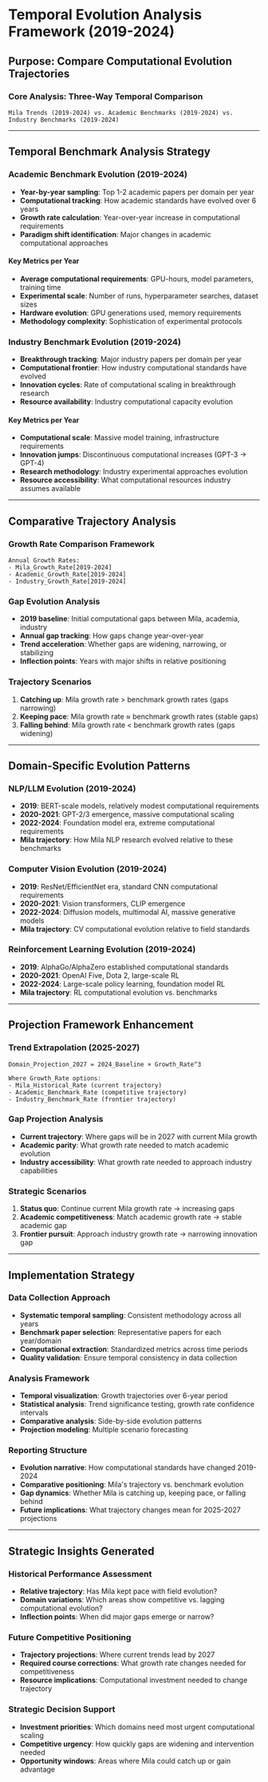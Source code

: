 # Temporal Evolution Analysis Framework (2019-2024)

## Purpose: Compare Computational Evolution Trajectories

### Core Analysis: Three-Way Temporal Comparison
```
Mila Trends (2019-2024) vs. Academic Benchmarks (2019-2024) vs. Industry Benchmarks (2019-2024)
```

---

## Temporal Benchmark Analysis Strategy

### Academic Benchmark Evolution (2019-2024)
- **Year-by-year sampling**: Top 1-2 academic papers per domain per year
- **Computational tracking**: How academic standards have evolved over 6 years
- **Growth rate calculation**: Year-over-year increase in computational requirements
- **Paradigm shift identification**: Major changes in academic computational approaches

#### Key Metrics per Year
- **Average computational requirements**: GPU-hours, model parameters, training time
- **Experimental scale**: Number of runs, hyperparameter searches, dataset sizes
- **Hardware evolution**: GPU generations used, memory requirements
- **Methodology complexity**: Sophistication of experimental protocols

### Industry Benchmark Evolution (2019-2024)
- **Breakthrough tracking**: Major industry papers per domain per year
- **Computational frontier**: How industry computational standards have evolved
- **Innovation cycles**: Rate of computational scaling in breakthrough research
- **Resource availability**: Industry computational capacity evolution

#### Key Metrics per Year
- **Computational scale**: Massive model training, infrastructure requirements
- **Innovation jumps**: Discontinuous computational increases (GPT-3 → GPT-4)
- **Research methodology**: Industry experimental approaches evolution
- **Resource accessibility**: What computational resources industry assumes available

---

## Comparative Trajectory Analysis

### Growth Rate Comparison Framework
```
Annual Growth Rates:
- Mila_Growth_Rate[2019-2024]
- Academic_Growth_Rate[2019-2024]
- Industry_Growth_Rate[2019-2024]
```

### Gap Evolution Analysis
- **2019 baseline**: Initial computational gaps between Mila, academia, industry
- **Annual gap tracking**: How gaps change year-over-year
- **Trend acceleration**: Whether gaps are widening, narrowing, or stabilizing
- **Inflection points**: Years with major shifts in relative positioning

### Trajectory Scenarios
1. **Catching up**: Mila growth rate > benchmark growth rates (gaps narrowing)
2. **Keeping pace**: Mila growth rate ≈ benchmark growth rates (stable gaps)
3. **Falling behind**: Mila growth rate < benchmark growth rates (gaps widening)

---

## Domain-Specific Evolution Patterns

### NLP/LLM Evolution (2019-2024)
- **2019**: BERT-scale models, relatively modest computational requirements
- **2020-2021**: GPT-2/3 emergence, massive computational scaling
- **2022-2024**: Foundation model era, extreme computational requirements
- **Mila trajectory**: How Mila NLP research evolved relative to these benchmarks

### Computer Vision Evolution (2019-2024)
- **2019**: ResNet/EfficientNet era, standard CNN computational requirements
- **2020-2021**: Vision transformers, CLIP emergence
- **2022-2024**: Diffusion models, multimodal AI, massive generative models
- **Mila trajectory**: CV computational evolution relative to field standards

### Reinforcement Learning Evolution (2019-2024)
- **2019**: AlphaGo/AlphaZero established computational standards
- **2020-2021**: OpenAI Five, Dota 2, large-scale RL
- **2022-2024**: Large-scale policy learning, foundation model RL
- **Mila trajectory**: RL computational evolution vs. benchmarks

---

## Projection Framework Enhancement

### Trend Extrapolation (2025-2027)
```
Domain_Projection_2027 = 2024_Baseline × Growth_Rate^3

Where Growth_Rate options:
- Mila_Historical_Rate (current trajectory)
- Academic_Benchmark_Rate (competitive trajectory)
- Industry_Benchmark_Rate (frontier trajectory)
```

### Gap Projection Analysis
- **Current trajectory**: Where gaps will be in 2027 with current Mila growth
- **Academic parity**: What growth rate needed to match academic evolution
- **Industry accessibility**: What growth rate needed to approach industry capabilities

### Strategic Scenarios
1. **Status quo**: Continue current Mila growth rate → increasing gaps
2. **Academic competitiveness**: Match academic growth rate → stable academic gap
3. **Frontier pursuit**: Approach industry growth rate → narrowing innovation gap

---

## Implementation Strategy

### Data Collection Approach
- **Systematic temporal sampling**: Consistent methodology across all years
- **Benchmark paper selection**: Representative papers for each year/domain
- **Computational extraction**: Standardized metrics across time periods
- **Quality validation**: Ensure temporal consistency in data collection

### Analysis Framework
- **Temporal visualization**: Growth trajectories over 6-year period
- **Statistical analysis**: Trend significance testing, growth rate confidence intervals
- **Comparative analysis**: Side-by-side evolution patterns
- **Projection modeling**: Multiple scenario forecasting

### Reporting Structure
- **Evolution narrative**: How computational standards have changed 2019-2024
- **Comparative positioning**: Mila's trajectory vs. benchmark evolution
- **Gap dynamics**: Whether Mila is catching up, keeping pace, or falling behind
- **Future implications**: What trajectory changes mean for 2025-2027 projections

---

## Strategic Insights Generated

### Historical Performance Assessment
- **Relative trajectory**: Has Mila kept pace with field evolution?
- **Domain variations**: Which areas show competitive vs. lagging computational evolution?
- **Inflection points**: When did major gaps emerge or narrow?

### Future Competitive Positioning
- **Trajectory projections**: Where current trends lead by 2027
- **Required course corrections**: What growth rate changes needed for competitiveness
- **Resource implications**: Computational investment needed to change trajectory

### Strategic Decision Support
- **Investment priorities**: Which domains need most urgent computational scaling
- **Competitive urgency**: How quickly gaps are widening and intervention needed
- **Opportunity windows**: Areas where Mila could catch up or gain advantage
